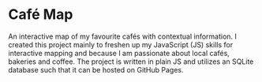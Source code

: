 # Café Map
An interactive map of my favourite cafés with contextual information. I created this project mainly to freshen up my JavaScript (JS) skills for interactive mapping and because I am passionate about local cafés, bakeries and coffee. The project is written in plain JS and utilizes an SQLite database such that it can be hosted on GitHub Pages.
